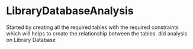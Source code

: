 # LibraryDatabaseAnalysis
Started by creating all the required tables with the required constraints which will helps to create the relationship between the tables. did analysis on Library Database
